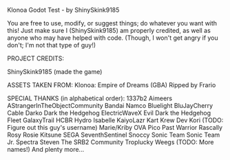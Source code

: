 Klonoa Godot Test - by ShinySkink9185

You are free to use, modify, or suggest things; do whatever you want with this! Just make sure I (ShinySkink9185) am properly credited, as well as anyone who may have helped with code. (Though, I won't get angry if you don't; I'm not that type of guy!)

PROJECT CREDITS:

ShinySkink9185 (made the game)

ASSETS TAKEN FROM:
Klonoa: Empire of Dreams (GBA)
Ripped by Frario

SPECIAL THANKS (in alphabetical order):
1337b2
Aimeers
AStrangerInTheObjectCommunity
Bandai Namco
Bluelight
BluJayCherry
Cable
Darko
Dark the Hedgehog
ElectricWaveX
Evil Dark the Hedgehog
Fleet
GalaxyTrail
HCBR
Hydro
Isabelle
KaiyoLazr
Kart Krew Dev
Kori (TODO: Figure out this guy's username)
Marie/Kriby
OVA Pico
Past Warrior
Rascally Rosy
Rosie Kitsune
SEGA
SeventhSentinel
Snoccy
Sonic Team
Sonic Team Jr.
Spectra
Steven
The SRB2 Community
Troplucky
Weegs
(TODO: More names!)
And plenty more...
